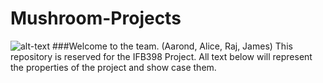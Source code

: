 # Mushroom-Projects
![alt-text][mushroom-img]
###Welcome to the team. (Aarond, Alice, Raj, James)
This repository is reserved for the IFB398 Project. 
All text below will represent the properties of the project and show case them.




[mushroom-img]: https://vignette.wikia.nocookie.net/mario/images/4/4c/Mushroom_%28Mario_Kart_8%29.png/revision/latest?cb=20140505194414
